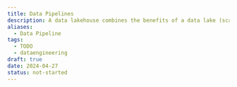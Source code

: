 ```yaml
---
title: Data Pipelines
description: A data lakehouse combines the benefits of a data lake (scalability, flexibility, and cost-effectiveness for storing raw and unstructured data) with those of a data warehouse (structured querying, transactional integrity, and performance optimizations), providing a unified platform for both operational and analytical workloads in modern data architectures.
aliases:
  - Data Pipeline
tags:
  - TODO
  - dataengineering
draft: true
date: 2024-04-27
status: not-started
---
```

